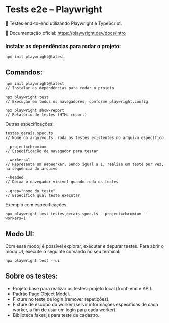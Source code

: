 # Tests e2e – Playwright
📌 Testes end-to-end utilizando Playwright e TypeScript. 

📄 Documentação oficial: https://playwright.dev/docs/intro

### Instalar as dependências para rodar o projeto: 
    npm init playwright@latest

## Comandos:
    npm init playwright@latest
    // Instalar as dependências para rodar o projeto

    npx playwright test     
    // Execução em todos os navegadores, conforme playwright.config

    npx playwright show-report      
    // Relatório de testes (HTML report) 

Outras especificações:
    
    testes_gerais.spec.ts      
    // Nome do arquivo.ts: roda os testes existentes no arquivo específico
    
    --project=chromium      
    // Especificação de navegador para testar
    
    --workers=1         
    // Representa um WebWorker. Sendo igual a 1, realiza um teste por vez, na sequência do arquivo

    --headed 
    // Deixa o navegador visível quando roda os testes 
    
    --grep="nome_do_teste"      
    // Especifica qual teste executar

Exemplo com especificações:

    npx playwright test testes_gerais.spec.ts --project=chromium --workers=1


## Modo UI:
Com esse modo, é possível explorar, executar e depurar testes. Para abrir o modo UI, execute o seguinte comando no seu terminal:

    npx playwright test --ui


## Sobre os testes:
- Projeto base para realizar os testes: projeto local (front-end e API).
- Padrão Page Object Model. 
- Fixture no teste de login (remover repetições).
- Fixture de escopo do worker (servir informações específicas de cada worker, a fim de usar um login para cada worker). 
- Biblioteca faker.js para teste de cadastro. 
